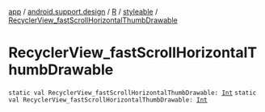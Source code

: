 [app](../../../index.md) / [android.support.design](../../index.md) / [R](../index.md) / [styleable](index.md) / [RecyclerView_fastScrollHorizontalThumbDrawable](./-recycler-view_fast-scroll-horizontal-thumb-drawable.md)

# RecyclerView_fastScrollHorizontalThumbDrawable

`static val RecyclerView_fastScrollHorizontalThumbDrawable: `[`Int`](https://kotlinlang.org/api/latest/jvm/stdlib/kotlin/-int/index.html)
`static val RecyclerView_fastScrollHorizontalThumbDrawable: `[`Int`](https://kotlinlang.org/api/latest/jvm/stdlib/kotlin/-int/index.html)